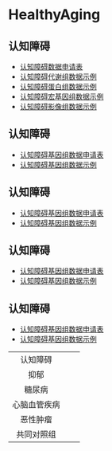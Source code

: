 # HealthyAging

## 认知障碍
- [认知障碍数据申请表](https://blog.csdn.net/m0_53945548/article/details/133872288)
- [认知障碍代谢组数据示例](https://blog.csdn.net/m0_53945548/article/details/133872288)
- [认知障碍蛋白组数据示例](https://blog.csdn.net/m0_53945548/article/details/133872288)
- [认知障碍宏基因组数据示例](https://blog.csdn.net/m0_53945548/article/details/133872288)
- [认知障碍影像组数据示例](https://blog.csdn.net/m0_53945548/article/details/133872288)

## 认知障碍
- [认知障碍基因组数据申请表](https://blog.csdn.net/m0_53945548/article/details/133872288)
- [认知障碍基因组数据示例](https://blog.csdn.net/m0_53945548/article/details/133872288)

## 认知障碍
- [认知障碍基因组数据申请表](https://blog.csdn.net/m0_53945548/article/details/133872288)
- [认知障碍基因组数据示例](https://blog.csdn.net/m0_53945548/article/details/133872288)

## 认知障碍
- [认知障碍基因组数据申请表](https://blog.csdn.net/m0_53945548/article/details/133872288)
- [认知障碍基因组数据示例](https://blog.csdn.net/m0_53945548/article/details/133872288)

## 认知障碍
- [认知障碍基因组数据申请表](https://blog.csdn.net/m0_53945548/article/details/133872288)
- [认知障碍基因组数据示例](https://blog.csdn.net/m0_53945548/article/details/133872288)


||||
|:---:|:---:|:---:|
|认知障碍|||
|抑郁|||
|糖尿病|||
|心脑血管疾病|||
|恶性肿瘤|||
|共同对照组|||


